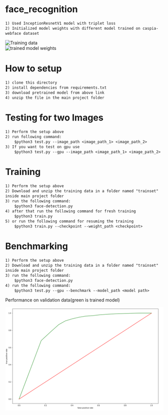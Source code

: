 # face_recognition
	1) Used InceptionResnetV1 model with triplet loss
	2) Initialized model weights with different model trained on caspia-webface dataset 

![Training data](https://drive.google.com/file/d/12_WTFi9ppvD-loaWUWpUar25Z3nT5k9P/view)          
![trained model weights](https://drive.google.com/file/d/12_WTFi9ppvD-loaWUWpUar25Z3nT5k9P/view)

# How to setup
	1) clone this directory
	2) install dependencies from requirements.txt
	3) download pretrained model from above link
	4) unzip the file in the main project folder

# Testing for two Images
	1) Perform the setup above
	2) run following command:
		$python3 test.py --image_path <image_path_1> <image_path_2>
	3) If you want to test on gpu use
		$python3 test.py --gpu --image_path <image_path_1> <image_path_2>

# Training
	1) Perform the setup above
	2) Download and unzip the training data in a folder named "trainset" inside main project folder
	3) run the following command:
		$python3 face-detection.py
	4) after that run the following command for fresh training
		$python3 train.py
	5) or run the following command for resuming the training
		$python3 train.py --checkpoint --weight_path <checkpoint> 

# Benchmarking
	1) Perform the setup above
	2) Download and unzip the training data in a folder named "trainset" inside main project folder
	3) run the following command:
		$python3 face-detection.py
	4) run the following command:
		$python3 test.py --gpu --benchmark --model_path <model path>

Performance on validation data(green is trained model)

![Alt text](images/performance.png "TPR vs FPR curve after 70 epoch")
